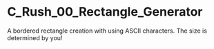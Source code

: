 # C_Rush_00_Rectangle_Generator
A bordered rectangle creation with using ASCII characters. The size is determined by you!
